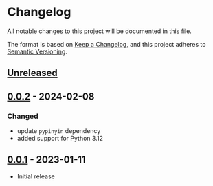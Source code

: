 # Changelog

All notable changes to this project will be documented in this file.

The format is based on [Keep a Changelog](https://keepachangelog.com/en/1.1.0/),
and this project adheres to [Semantic Versioning](https://semver.org/spec/v2.0.0.html).

## [Unreleased]

## [0.0.2] - 2024-02-08

### Changed

- update `pypinyin` dependency
- added support for Python 3.12

## [0.0.1] - 2023-01-11

- Initial release

[unreleased]: https://github.com/stefantaubert/pinyin-to-ipa/compare/v0.0.2...HEAD
[0.0.2]: https://github.com/stefantaubert/pinyin-to-ipa/compare/v0.0.1...v0.0.2
[0.0.1]: https://github.com/stefantaubert/pinyin-to-ipa/releases/tag/v0.0.1
